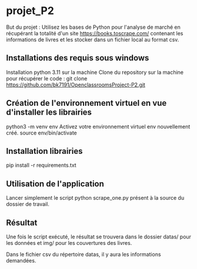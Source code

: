# projet_P2

But du projet : 
Utilisez les bases de Python pour l'analyse de marché en récupérant la totalité d'un site https://books.toscrape.com/ contenant les informations de livres et les stocker dans un fichier local au format csv.

## Installations des requis sous windows
Installation python 3.11 sur la machine
Clone du repository sur la machine pour récupérer le code :
git clone https://github.com/bk7191/OpenclassroomsProject-P2.git

## Création de l'environnement virtuel en vue d'installer les librairies
python3 -m venv env
Activez votre environnement virtuel env nouvellement créé.
source env/bin/activate

## Installation librairies 
pip install -r requirements.txt

## Utilisation de l'application
Lancer simplement le script python scrape_one.py présent à la source du dossier de travail.

## Résultat
Une fois le script exécuté, le résultat se trouvera dans le dossier datas/ pour les données et img/ pour les couvertures des livres.

Dans le fichier csv du répertoire datas, il y aura les informations demandées.

